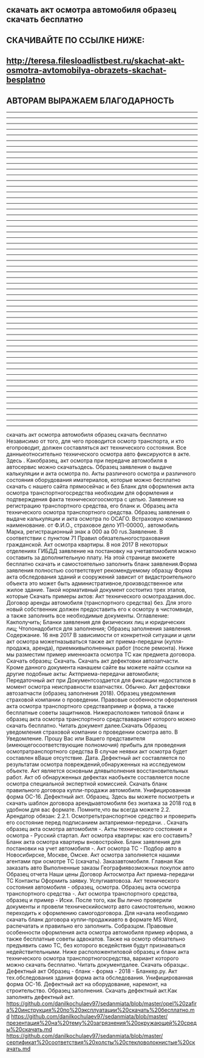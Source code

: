 скачать акт осмотра автомобиля образец скачать бесплатно
--------------------------------------------------
СКАЧИВАЙТЕ ПО ССЫЛКЕ НИЖЕ:
--------------------------------------------------
http://teresa.filesloadlistbest.ru/skachat-akt-osmotra-avtomobilya-obrazets-skachat-besplatno
--------------------------------------------------
АВТОРАМ ВЫРАЖАЕМ БЛАГОДАРНОСТЬ
--------------------------------------------------
--------------------------------------------------
--------------------------------------------------
--------------------------------------------------
--------------------------------------------------
--------------------------------------------------
--------------------------------------------------
--------------------------------------------------
--------------------------------------------------
--------------------------------------------------
--------------------------------------------------
--------------------------------------------------
--------------------------------------------------
--------------------------------------------------
--------------------------------------------------
--------------------------------------------------
--------------------------------------------------
--------------------------------------------------
--------------------------------------------------
--------------------------------------------------
--------------------------------------------------
--------------------------------------------------
--------------------------------------------------
--------------------------------------------------
--------------------------------------------------
--------------------------------------------------
--------------------------------------------------
--------------------------------------------------
--------------------------------------------------
--------------------------------------------------
--------------------------------------------------
--------------------------------------------------
--------------------------------------------------
--------------------------------------------------
--------------------------------------------------
--------------------------------------------------
--------------------------------------------------
--------------------------------------------------
--------------------------------------------------
--------------------------------------------------
--------------------------------------------------
--------------------------------------------------
--------------------------------------------------
--------------------------------------------------
--------------------------------------------------
--------------------------------------------------
--------------------------------------------------
--------------------------------------------------
--------------------------------------------------
--------------------------------------------------
--------------------------------------------------
--------------------------------------------------
--------------------------------------------------
--------------------------------------------------
--------------------------------------------------
--------------------------------------------------
--------------------------------------------------
скачать акт осмотра автомобиля образец скачать бесплатно Независимо от того, для чего проводится осмотр транспорта, и кто егопроводит, должен составляться акт технического состояния.  Все данныеотносительно технического осмотра авто фиксируются в акте. Здесь . Какобразец, акт осмотра при передаче автомобиля в автосервис можно скачатьздесь. Образец заявления о выдаче калькуляции и акта осмотра по. Акты различного осмотра и различного состояния оборудования иматериалов, которые можно бесплатно скачать с нашего сайта прямосейчас и без  Бланк для оформления акта осмотра транспортногосредства необходим для оформления и подтверждения факта техническогоосмотра с целью. Заявление на регистрацию транспортного средства, его бланк и. Образец акта технического осмотра транспортного средства. Образец заявления о выдаче калькуляции и акта осмотра по ОСАГО. Встраховую компанию наименование. от Ф.И.О., страховое дело  УП-00000,. автомобиль Марка, регистрационный знак a 000 aa 00 rus.Заявление. В соответствии с пунктом 71 Правил обязательногострахования гражданской. Акт осмотра квартиры. 8 ноя 2017  В некоторых отделениях ГИБДД заявление на постановку на учетавтомобиля можно составить за дополнительную плату. На этой странице вможете бесплатно скачать и самостоятельно заполнить бланк заявления.Форма заявления полностью соответствует рекомендуемому образцу
Форма акта обследования зданий и сооружений зависит от видастроительного объекта  это может быть административное,производственное или жилое здание. Такой нормативный документ состоитиз трех этапов, которые  Скачать примеры актов: Акт технического осмотраздания.doc. Договор аренды автомобиля (транспортного средства) без. Для этого новый собственник должен предоставить его к осмотру в чистомвиде, а также заполнить все необходимые документы. Оглавление: Какполучить; Бланки заявления для физических лиц и юридических лиц; Чтопонадобится для заполнения; Образец заполнения заявления. Содержание. 16 янв 2017  В зависимости от конкретной ситуации и цели акт осмотра можетназываться также акт приема-передачи (купля-продажа, аренда), приемкивыполненных работ (после ремонта). Ниже мы разместим пример именноакта осмотра ТС как предмета договора. Скачать образец: Скачать. Скачать акт дефектовки автозапчасти.  Кроме данного документа нанашем сайте вы можете найти ссылки на другие подобные акты:  Актприема-передачи автомобиля;  Передаточный акт при  Документсоздается для фиксации недостатков в момент осмотра неисправности взапчастях. Обычно. Акт дефектовки автозапчасти (образец заполнения 2018). Образец уведомления страховой компании о проведении. Правовые особенности оформления акта осмотра транспортного средствапример и форма, а также бесплатные советы защитников.  Нижерасположен типовой бланк и образец акта осмотра транспортного средствавариант которого можно скачать бесплатно. Читать документ далее.Скачать
Образец уведомления страховой компании о проведении осмотра авто. В Уведомление. Прошу Вас или Вашего представителя (имеющегосоответствующие полномочия) прибыть для проведения осмотратранспортного средства  В случае неявки акт осмотра будет составлен вВаше отсутствие. Дата. Дефектный акт составляется по результатам осмотра повреждений,обнаруженных на исследуемом объекте. Акт является основным длявыполнения восстановительных работ. Акт об обнаруженных дефектах наобъекте составляется после осмотра специальной экспертной комиссией. Скачать бланк правильного договора купли-продажи автомобиля. Унифицированная форма ОС-16. Дефектный акт. Образец. Здесь вы можете посмотреть и скачать шаблон договора арендыавтомобиля без экипажа за 2018 год в удобном для вас формате. Помните,что вы всегда можете  2.2. Арендатор обязан: 2.2.1. Осмотретьтранспортное средство и проверить его состояние перед подписанием актаприемки-передачи. . Скачать образец акта осмотра автомобиля -. Акты технического состояния и осмотра - Русский стартап. Акт осмотра квартиры: как его составить? Бланк акта осмотра квартиры вновостройке.
Бланк заявления для постановки на учет автомобиля -. Акт осмотра ТС - Подбор авто в Новосибирске, Москве, Омске. Акт осмотра заполняется нашими агентами при осмотре ТС (скачать). Заказавтомобиля. Главная  Как заказать авто  Выполненные заказы  Географиявозможных покупок авто  Образец отчета  Наши цены  Договор  Актосмотра  Акт приема-передачи ТС  Контакты  Оформить заявку. Услугиавтовоза. Акт технического состояния автомобиля - образец, осмотра. Образец акта осмотра транспортного средства -. Акт осмотра транспортного средства, образец и пример - Иски. После того, как Вы лично проверили документы и провели техническийосмотр авто самостоятельно, можно переходить к оформлению самогодоговора.  Для начала необходимо скачать бланк договора купли-продажиавто в формате MS Word, распечатать и правильно его заполнить. Собразцом. Правовые особенности оформления акта осмотра автомобиля пример иформа, а также бесплатные советы адвокатов.
Также на осмотр обязательно предъявить само ТС, без которого вседействия будут признаваться недействительными. Ниже расположентиповой образец и бланк акта технического осмотра транспортногосредства, вариант которого можно скачать бесплатно. Читать документдалее. Скачать образцы:. Дефектный акт  Образец - бланк - форма - 2018 - Бланкер.ру. Акт тех.обследования здания  форма акта обследования. Унифицированная форма ОС-16. Дефектный акт на оборудование, наремонт, на строительство. Образец заполнения. Скачать дефектный акт.Как заполнять дефектный акт.
https://github.com/danilkochulaev97/sedanmiata/blob/master/opel%20zafira%20инструкция%20по%20эксплуатации%20скачать%20бесплатно.md
https://github.com/danilkochulaev97/sedanmiata/blob/master/презентация%20на%20тему%20загрязнения%20окружающей%20среды%20скачать.md
https://github.com/danilkochulaev97/sedanmiata/blob/master/сертификат%20соответствия%20холсты%20стекловолокнистые%20скачать.md
